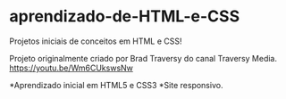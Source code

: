 # aprendizado-de-HTML-e-CSS
Projetos iniciais de conceitos em HTML e CSS! 

Projeto originalmente criado por Brad Traversy do canal Traversy Media.
https://youtu.be/Wm6CUkswsNw

*Aprendizado inicial em HTML5 e CSS3
*Site responsivo.
